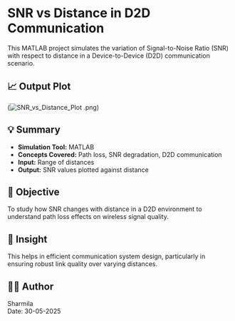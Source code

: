 # SNR vs Distance in D2D Communication

This MATLAB project simulates the variation of Signal-to-Noise Ratio (SNR) with respect to distance in a Device-to-Device (D2D) communication scenario.

## 📈 Output Plot
(![SNR_vs_Distance_Plot](https://github.com/user-attachments/assets/9ffacba4-59f4-4699-8221-6f02ed0802e1)
.png)

## 💡 Summary

- **Simulation Tool:** MATLAB
- **Concepts Covered:** Path loss, SNR degradation, D2D communication
- **Input:** Range of distances
- **Output:** SNR values plotted against distance

## 🔬 Objective

To study how SNR changes with distance in a D2D environment to understand path loss effects on wireless signal quality.

## 🧠 Insight

This helps in efficient communication system design, particularly in ensuring robust link quality over varying distances.

## 👩‍💻 Author

Sharmila  
Date: 30-05-2025
